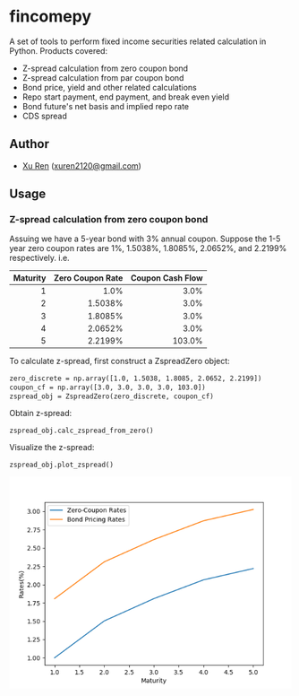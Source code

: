 fincomepy
==========

A set of tools to perform fixed income securities related calculation in Python. Products covered:

* Z-spread calculation from zero coupon bond
* Z-spread calculation from par coupon bond
* Bond price, yield and other related calculations
* Repo start payment, end payment, and break even yield
* Bond future's net basis and implied repo rate
* CDS spread

Author
----------

* [Xu Ren](https://github.com/reese3928) (xuren2120@gmail.com)

Usage
----------

### Z-spread calculation from zero coupon bond

Assuing we have a 5-year bond with 3% annual coupon. Suppose the 1-5 year zero coupon rates are 1%, 1.5038%, 1.8085%, 2.0652%, and 2.2199% respectively. i.e.

|   Maturity |   Zero Coupon Rate |   Coupon Cash Flow |
|-----------:|-------------------:|-------------------:|
|          1 |               1.0% |               3.0% |
|          2 |            1.5038% |               3.0% |
|          3 |            1.8085% |               3.0% |
|          4 |            2.0652% |               3.0% |
|          5 |            2.2199% |             103.0% |

To calculate z-spread, first construct a ZspreadZero object:
```{python}
zero_discrete = np.array([1.0, 1.5038, 1.8085, 2.0652, 2.2199])
coupon_cf = np.array([3.0, 3.0, 3.0, 3.0, 103.0])
zspread_obj = ZspreadZero(zero_discrete, coupon_cf) 
```

Obtain z-spread:
```{python}
zspread_obj.calc_zspread_from_zero()
```

Visualize the z-spread:
```{python}
zspread_obj.plot_zspread()
```

![image](docs/zspread_plot.png)



